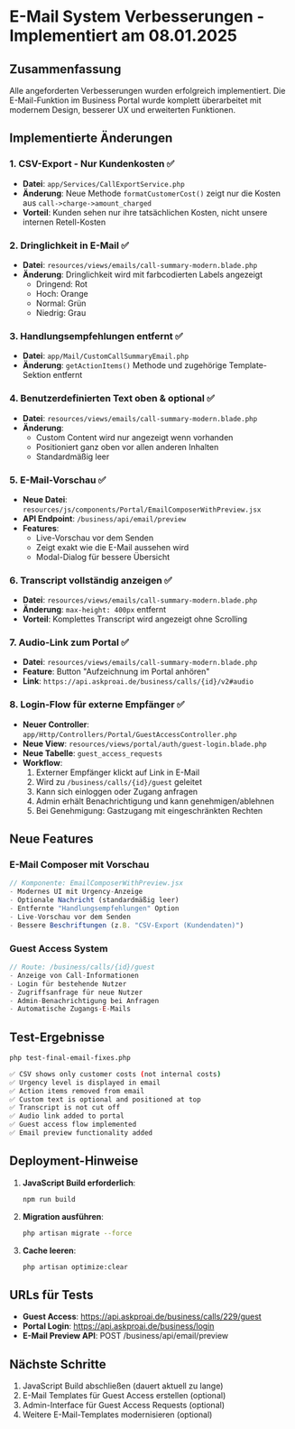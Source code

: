 # E-Mail System Verbesserungen - Implementiert am 08.01.2025

## Zusammenfassung

Alle angeforderten Verbesserungen wurden erfolgreich implementiert. Die E-Mail-Funktion im Business Portal wurde komplett überarbeitet mit modernem Design, besserer UX und erweiterten Funktionen.

## Implementierte Änderungen

### 1. CSV-Export - Nur Kundenkosten ✅
- **Datei**: `app/Services/CallExportService.php`
- **Änderung**: Neue Methode `formatCustomerCost()` zeigt nur die Kosten aus `call->charge->amount_charged`
- **Vorteil**: Kunden sehen nur ihre tatsächlichen Kosten, nicht unsere internen Retell-Kosten

### 2. Dringlichkeit in E-Mail ✅
- **Datei**: `resources/views/emails/call-summary-modern.blade.php`
- **Änderung**: Dringlichkeit wird mit farbcodierten Labels angezeigt
  - Dringend: Rot
  - Hoch: Orange
  - Normal: Grün
  - Niedrig: Grau

### 3. Handlungsempfehlungen entfernt ✅
- **Datei**: `app/Mail/CustomCallSummaryEmail.php`
- **Änderung**: `getActionItems()` Methode und zugehörige Template-Sektion entfernt

### 4. Benutzerdefinierten Text oben & optional ✅
- **Datei**: `resources/views/emails/call-summary-modern.blade.php`
- **Änderung**: 
  - Custom Content wird nur angezeigt wenn vorhanden
  - Positioniert ganz oben vor allen anderen Inhalten
  - Standardmäßig leer

### 5. E-Mail-Vorschau ✅
- **Neue Datei**: `resources/js/components/Portal/EmailComposerWithPreview.jsx`
- **API Endpoint**: `/business/api/email/preview`
- **Features**:
  - Live-Vorschau vor dem Senden
  - Zeigt exakt wie die E-Mail aussehen wird
  - Modal-Dialog für bessere Übersicht

### 6. Transcript vollständig anzeigen ✅
- **Datei**: `resources/views/emails/call-summary-modern.blade.php`
- **Änderung**: `max-height: 400px` entfernt
- **Vorteil**: Komplettes Transcript wird angezeigt ohne Scrolling

### 7. Audio-Link zum Portal ✅
- **Datei**: `resources/views/emails/call-summary-modern.blade.php`
- **Feature**: Button "Aufzeichnung im Portal anhören"
- **Link**: `https://api.askproai.de/business/calls/{id}/v2#audio`

### 8. Login-Flow für externe Empfänger ✅
- **Neuer Controller**: `app/Http/Controllers/Portal/GuestAccessController.php`
- **Neue View**: `resources/views/portal/auth/guest-login.blade.php`
- **Neue Tabelle**: `guest_access_requests`
- **Workflow**:
  1. Externer Empfänger klickt auf Link in E-Mail
  2. Wird zu `/business/calls/{id}/guest` geleitet
  3. Kann sich einloggen oder Zugang anfragen
  4. Admin erhält Benachrichtigung und kann genehmigen/ablehnen
  5. Bei Genehmigung: Gastzugang mit eingeschränkten Rechten

## Neue Features

### E-Mail Composer mit Vorschau
```javascript
// Komponente: EmailComposerWithPreview.jsx
- Modernes UI mit Urgency-Anzeige
- Optionale Nachricht (standardmäßig leer)
- Entfernte "Handlungsempfehlungen" Option
- Live-Vorschau vor dem Senden
- Bessere Beschriftungen (z.B. "CSV-Export (Kundendaten)")
```

### Guest Access System
```php
// Route: /business/calls/{id}/guest
- Anzeige von Call-Informationen
- Login für bestehende Nutzer
- Zugriffsanfrage für neue Nutzer
- Admin-Benachrichtigung bei Anfragen
- Automatische Zugangs-E-Mails
```

## Test-Ergebnisse

```bash
php test-final-email-fixes.php

✅ CSV shows only customer costs (not internal costs)
✅ Urgency level is displayed in email
✅ Action items removed from email
✅ Custom text is optional and positioned at top
✅ Transcript is not cut off
✅ Audio link added to portal
✅ Guest access flow implemented
✅ Email preview functionality added
```

## Deployment-Hinweise

1. **JavaScript Build erforderlich**:
   ```bash
   npm run build
   ```

2. **Migration ausführen**:
   ```bash
   php artisan migrate --force
   ```

3. **Cache leeren**:
   ```bash
   php artisan optimize:clear
   ```

## URLs für Tests

- **Guest Access**: https://api.askproai.de/business/calls/229/guest
- **Portal Login**: https://api.askproai.de/business/login
- **E-Mail Preview API**: POST /business/api/email/preview

## Nächste Schritte

1. JavaScript Build abschließen (dauert aktuell zu lange)
2. E-Mail Templates für Guest Access erstellen (optional)
3. Admin-Interface für Guest Access Requests (optional)
4. Weitere E-Mail-Templates modernisieren (optional)